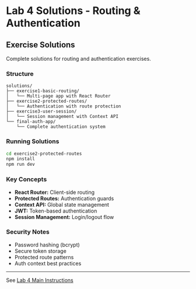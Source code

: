 # Lab 4 Solutions - Routing & Authentication

## Exercise Solutions

Complete solutions for routing and authentication exercises.

###  Structure

```
solutions/
├── exercise1-basic-routing/
│   └── Multi-page app with React Router
├── exercise2-protected-routes/
│   └── Authentication with route protection
├── exercise3-user-session/
│   └── Session management with Context API
└── final-auth-app/
    └── Complete authentication system
```

###  Running Solutions

```bash
cd exercise2-protected-routes
npm install
npm run dev
```

###  Key Concepts

- **React Router:** Client-side routing
- **Protected Routes:** Authentication guards
- **Context API:** Global state management
- **JWT:** Token-based authentication
- **Session Management:** Login/logout flow

###  Security Notes

- Password hashing (bcrypt)
- Secure token storage
- Protected route patterns
- Auth context best practices

---

See [Lab 4 Main Instructions](../lab4.md)
